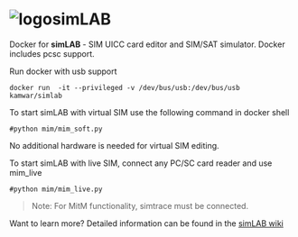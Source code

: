 ![logo](https://github.com/kamwar/simLAB/wiki/res/images/simLAB-logo.png)simLAB
=================
Docker for **simLAB** - SIM UICC card editor and SIM/SAT simulator.
Docker includes pcsc support.

Run docker with usb support
  ```
docker run  -it --privileged -v /dev/bus/usb:/dev/bus/usb kamwar/simlab
  ```

To start simLAB with virtual SIM use the following command in docker shell
  ```
#python mim/mim_soft.py
  ```
  No additional hardware is needed for virtual SIM editing.

To start simLAB with live SIM, connect any PC/SC card reader and use mim_live
  ```
#python mim/mim_live.py
  ```

>Note: For MitM functionality, simtrace must be connected.

Want to learn more? Detailed information can be found in the [simLAB wiki](https://github.com/kamwar/simLAB/wiki)
